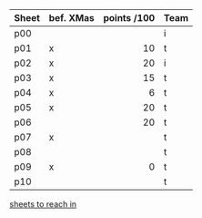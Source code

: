 Sheet|bef. XMas| points /100 | Team
-----|---------|------------:|----------
p00  |         |             | i
p01  | x       | 10          | t
p02  | x       | 20          | i
p03  | x       | 15          | t
p04  | x       |  6          | t
p05  | x       | 20          | t
p06  |         | 20          | t
p07  | x       |             | t
p08  |         |             | t
p09  | x       |  0          | t
p10  |         |             | t

[sheets to reach in](http://www2.htw-dresden.de/~s73331/englobalfoundries/)
